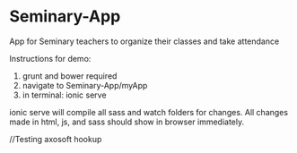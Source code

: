 Seminary-App
============

App for Seminary teachers to organize their classes and take attendance

Instructions for demo:
1. grunt and bower required
2. navigate to Seminary-App/myApp
3. in terminal: ionic serve

ionic serve will compile all sass and watch folders for changes.  All changes made in html, js, and sass should show in browser immediately.


//Testing axosoft hookup



